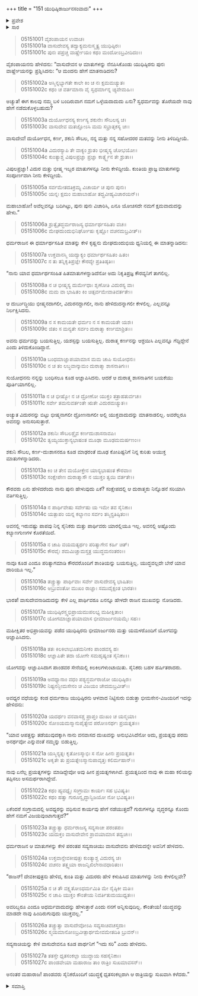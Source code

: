 +++
title = "151 ಯುಧಿಷ್ಠಿರಾರ್ಜುನಸಂವಾದಃ"
+++

<details><summary>ಪ್ರವೇಶ</summary>


।।   ಓಂ ಓಂ ನಮೋ ನಾರಾಯಣಾಯ।।   ಶ್ರೀ ವೇದವ್ಯಾಸಾಯ ನಮಃ ।।

ಶ್ರೀ ಕೃಷ್ಣದ್ವೈಪಾಯನ ವೇದವ್ಯಾಸ ವಿರಚಿತ  

**ಶ್ರೀ ಮಹಾಭಾರತ**

**ಉದ್ಯೋಗ ಪರ್ವ**

**ಸೇನಾನಿರ್ಯಾಣ ಪರ್ವ**

**ಅಧ್ಯಾಯ 151**

</details>


<details><summary>ಸಾರ</summary>

ತಮಗೆ ಕ್ಷಮವಾದ ಮಾರ್ಗವನ್ನು ಸೂಚಿಸೆಂದು ಪುನಃ ಯುಧಿಷ್ಠಿರನು ಕೇಳಲು ಕೃಷ್ಣನು ಯುದ್ಧವಲ್ಲದೇ ಬೇರೆ ಮಾರ್ಗವಿಲ್ಲವೆನ್ನುವುದು (1-15). ಆಗ ಯುಧಿಷ್ಠಿರನು “ಯಾವ ಆಪತ್ತನ್ನು ತಡೆಯುವುದಕ್ಕಾಗಿ ನಾನು ವನವಾಸದ ದುಃಖವನ್ನು ಅನುಭವಿಸಿದೆನೋ ಅದು, ಪ್ರಯತ್ನವು ಪರಮ ಅನರ್ಥವೋ ಎನ್ನುವಂತೆ  ನಮ್ಮನ್ನು ಬಿಡುತ್ತಿಲ್ಲ”ವೆಂದೂ “ಗುರುಗಳನ್ನೂ ವೃದ್ಧರನ್ನೂ ಕೊಂದು ಹೇಗೆ ನಮಗೆ ವಿಜಯವುಂಟಾಗುತ್ತದೆ?” ಎಂದು ಕೇಳಲು ಅರ್ಜುನನು ವಿದುರ ಮತ್ತು ಕುಂತಿಯರು ತಾವು ಯುದ್ಧಮಾಡಬೇಕೆಂದು ಹೇಳಿ ಕಳುಹಿಸಲಿಲ್ಲವೇ ಎಂದು ಹೇಳುವುದು, ಅದನ್ನು ಕೃಷ್ಣನು ಅನುಮೋದಿಸುವುದು (16-27).


</details>



> 05151001 ವೈಶಂಪಾಯನ ಉವಾಚ।  
05151001a ವಾಸುದೇವಸ್ಯ ತದ್ವಾಕ್ಯಮನುಸ್ಮೃತ್ಯ ಯುಧಿಷ್ಠಿರಃ।  
05151001c ಪುನಃ ಪಪ್ರಚ್ಚ ವಾರ್ಷ್ಣೇಯಂ ಕಥಂ ಮಂದೋಽಬ್ರವೀದಿದಂ।।

ವೈಶಂಪಾಯನನು ಹೇಳಿದನು: “ವಾಸುದೇವನ ಆ ಮಾತುಗಳನ್ನು ನೆನಪಿಸಿಕೊಂಡು ಯುಧಿಷ್ಠಿರನು ಪುನಃ ವಾರ್ಷ್ಣೇಯನನ್ನು ಪ್ರಶ್ನಿಸಿದನು: “ಆ ಮಂದನು ಹೇಗೆ ಮಾತನಾಡಿದನು?

> 05151002a ಅಸ್ಮಿನ್ನಭ್ಯಾಗತೇ ಕಾಲೇ ಕಿಂ ಚ ನಃ ಕ್ಷಮಮಚ್ಯುತ।  
05151002c ಕಥಂ ಚ ವರ್ತಮಾನಾ ವೈ ಸ್ವಧರ್ಮಾನ್ನ ಚ್ಯವೇಮಹಿ।।

ಅಚ್ಯುತ! ಈಗ ಕಾಲವು ನಮ್ಮ ಬಳಿ ಬಂದಿರುವಾಗ ನಮಗೆ ಒಳ್ಳೆಯದಾದುದು ಏನು? ಸ್ವಧರ್ಮವನ್ನು ತೊರೆಯದೇ ನಾವು ಹೇಗೆ ನಡೆದುಕೊಳ್ಳಬಹುದು?

> 05151003a ದುರ್ಯೋಧನಸ್ಯ ಕರ್ಣಸ್ಯ ಶಕುನೇಃ ಸೌಬಲಸ್ಯ ಚ।  
05151003c ವಾಸುದೇವ ಮತಜ್ಞೋಽಸಿ ಮಮ ಸಭ್ರಾತೃಕಸ್ಯ ಚ।।

ವಾಸುದೇವ! ದುರ್ಯೋಧನ, ಕರ್ಣ, ಶಕುನಿ ಸೌಬಲ, ನನ್ನ ಮತ್ತು ನನ್ನ ಸಹೋದರರ ಮತವನ್ನು ನೀನು ತಿಳಿದಿದ್ದೀಯೆ.

> 05151004a ವಿದುರಸ್ಯಾಪಿ ತೇ ವಾಕ್ಯಂ ಶ್ರುತಂ ಭೀಷ್ಮಸ್ಯ ಚೋಭಯೋಃ।   
05151004c ಕುಂತ್ಯಾಶ್ಚ ವಿಪುಲಪ್ರಜ್ಞಾ ಪ್ರಜ್ಞಾ ಕಾರ್ತ್ಸ್ನ್ಯೆನ ತೇ ಶ್ರುತಾ।।

ವಿಪುಲಪ್ರಜ್ಞಾ! ವಿದುರ ಮತ್ತು ಭೀಷ್ಮ ಇಬ್ಬರ ಮಾತುಗಳನ್ನೂ ನೀನು ಕೇಳಿದ್ದೀಯೆ. ಕುಂತಿಯ ಪ್ರಾಜ್ಞ ಮಾತುಗಳನ್ನು ಸಂಪೂರ್ಣವಾಗಿ ನೀನು ಕೇಳಿದ್ದೀಯೆ.

> 05151005a ಸರ್ವಮೇತದತಿಕ್ರಮ್ಯ ವಿಚಾರ್ಯ ಚ ಪುನಃ ಪುನಃ।  
05151005c ಯನ್ನಃ ಕ್ಷಮಂ ಮಹಾಬಾಹೋ ತದ್ಬ್ರವೀಹ್ಯವಿಚಾರಯನ್।।

ಮಹಾಬಾಹೋ! ಅವೆಲ್ಲವನ್ನೂ ಬದಿಗಿಟ್ಟು, ಪುನಃ ಪುನಃ ವಿಚಾರಿಸಿ, ಏನೂ ಯೋಚಿಸದೇ ನಮಗೆ ಕ್ಷಮವಾದುದನ್ನು ಹೇಳು.”

> 05151006a ಶ್ರುತ್ವೈತದ್ಧರ್ಮರಾಜಸ್ಯ ಧರ್ಮಾರ್ಥಸಹಿತಂ ವಚಃ।  
05151006c ಮೇಘದುಂದುಭಿನಿರ್ಘೋಷಃ ಕೃಷ್ಣೋ ವಚನಮಬ್ರವೀತ್।।

ಧರ್ಮರಾಜನ ಈ ಧರ್ಮಾರ್ಥಸಹಿತ ಮಾತನ್ನು ಕೇಳಿ ಕೃಷ್ಣನು ಮೇಘದುಂದುಭಿಯ ಧ್ವನಿಯಲ್ಲಿ ಈ ಮಾತನ್ನಾಡಿದನು:

> 05151007a ಉಕ್ತವಾನಸ್ಮಿ ಯದ್ವಾಕ್ಯಂ ಧರ್ಮಾರ್ಥಸಹಿತಂ ಹಿತಂ।   
05151007c ನ ತು ತನ್ನಿಕೃತಿಪ್ರಜ್ಞೇ ಕೌರವ್ಯೇ ಪ್ರತಿತಿಷ್ಠತಿ।।

“ನಾನು ಯಾವ ಧರ್ಮಾರ್ಥಸಂಹಿತ ಹಿತಮಾತುಗಳನ್ನಾಡಿದೆನೋ ಅದು ನಿಕೃತಿಪ್ರಜ್ಞ ಕೌರವ್ಯನಿಗೆ ತಾಗಲಿಲ್ಲ.

> 05151008a ನ ಚ ಭೀಷ್ಮಸ್ಯ ದುರ್ಮೇಧಾಃ ಶೃಣೋತಿ ವಿದುರಸ್ಯ ವಾ।  
05151008c ಮಮ ವಾ ಭಾಷಿತಂ ಕಿಂ ಚಿತ್ಸರ್ವಮೇವಾತಿವರ್ತತೇ।।

ಆ ದುರ್ಬುದ್ಧಿಯು ಭೀಷ್ಮನದಾಗಲೀ, ವಿದುರನದ್ದಾಗಲೀ, ನಾನು ಹೇಳಿದುದನ್ನಾಗಲೀ ಕೇಳಲಿಲ್ಲ. ಎಲ್ಲವನ್ನೂ ನಿರ್ಲಕ್ಷಿಸಿದನು.

> 05151009a ನ ಸ ಕಾಮಯತೇ ಧರ್ಮಂ ನ ಸ ಕಾಮಯತೇ ಯಶಃ।  
05151009c ಜಿತಂ ಸ ಮನ್ಯತೇ ಸರ್ವಂ ದುರಾತ್ಮಾ ಕರ್ಣಮಾಶ್ರಿತಃ।।

ಅವನು ಧರ್ಮವನ್ನು ಬಯಸುತ್ತಿಲ್ಲ. ಯಶಸ್ಸನ್ನು ಬಯಸುತ್ತಿಲ್ಲ. ದುರಾತ್ಮ ಕರ್ಣನನ್ನು ಆಶ್ರಯಿಸಿ ಎಲ್ಲವನ್ನೂ ಗೆದ್ದಿದ್ದೇನೆ ಎಂದು ತಿಳಿದುಕೊಂಡಿದ್ದಾನೆ.

> 05151010a ಬಂಧಮಾಜ್ಞಾಪಯಾಮಾಸ ಮಮ ಚಾಪಿ ಸುಯೋಧನಃ।   
05151010c ನ ಚ ತಂ ಲಬ್ಧವಾನ್ಕಾಮಂ ದುರಾತ್ಮಾ ಶಾಸನಾತಿಗಃ।।

ಸುಯೋಧನನು ನನ್ನನ್ನು ಬಂಧಿಸಲೂ ಕೂಡ ಆಜ್ಞಾಪಿಸಿದನು. ಆದರೆ ಆ ದುರಾತ್ಮ ಶಾಸನಾತಿಗನ ಬಯಕೆಯು ಪೂರ್ತಿಯಾಗಲಿಲ್ಲ.

> 05151011a ನ ಚ ಭೀಷ್ಮೋ ನ ಚ ದ್ರೋಣೋ ಯುಕ್ತಂ ತತ್ರಾಹತುರ್ವಚಃ।  
05151011c ಸರ್ವೇ ತಮನುವರ್ತಂತೇ ಋತೇ ವಿದುರಮಚ್ಯುತ।।

ಅಚ್ಯುತ ವಿದುರನನ್ನು ಬಿಟ್ಟು ಭೀಷ್ಮನಾಗಲೀ ದ್ರೋಣನಾಗಲೀ ಅಲ್ಲಿ ಯುಕ್ತವಾದುದನ್ನು ಮಾತನಾಡಲಿಲ್ಲ. ಅವರೆಲ್ಲರೂ ಅವನನ್ನು ಅನುಸರಿಸುತ್ತಾರೆ.

> 05151012a ಶಕುನಿಃ ಸೌಬಲಶ್ಚೈವ ಕರ್ಣದುಃಶಾಸನಾವಪಿ।  
05151012c ತ್ವಯ್ಯಯುಕ್ತಾನ್ಯಭಾಷಂತ ಮೂಢಾ ಮೂಢಮಮರ್ಷಣಂ।।

ಶಕುನಿ ಸೌಬಲ, ಕರ್ಣ-ದುಃಶಾಸನರೂ ಕೂಡ ಮಾಢರಂತೆ ಮೂಢ ಕೋಪಿಷ್ಟನಿಗೆ ನಿನ್ನ ಕುರಿತು ಅಯುಕ್ತ ಮಾತುಗಳನ್ನಾಡಿದರು.

> 05151013a ಕಿಂ ಚ ತೇನ ಮಯೋಕ್ತೇನ ಯಾನ್ಯಭಾಷಂತ ಕೌರವಾಃ।   
05151013c ಸಂಕ್ಷೇಪೇಣ ದುರಾತ್ಮಾಸೌ ನ ಯುಕ್ತಂ ತ್ವಯಿ ವರ್ತತೇ।।

ಕೌರವರು ಏನು ಹೇಳಿದರೆಂದು ನಾನು ಪುನಃ ಹೇಳುವುದು ಏಕೆ? ಸಂಕ್ಷೇಪದಲ್ಲಿ ಆ ದುರಾತ್ಮರು ನಿನ್ನೊಡನೆ ಸರಿಯಾಗಿ ವರ್ತಿಸುತ್ತಿಲ್ಲ.

> 05151014a ನ ಪಾರ್ಥಿವೇಷು ಸರ್ವೇಷು ಯ ಇಮೇ ತವ ಸೈನಿಕಾಃ।  
05151014c ಯತ್ಪಾಪಂ ಯನ್ನ ಕಲ್ಯಾಣಂ ಸರ್ವಂ ತಸ್ಮಿನ್ಪ್ರತಿಷ್ಠಿತಂ।।

ಅವನಲ್ಲಿ ಇರುವಷ್ಟು ಪಾಪವು ನಿನ್ನ ಸೈನಿಕರು ಮತ್ತು ಪಾರ್ಥಿವರು ಯಾರಲ್ಲಿಯೂ ಇಲ್ಲ. ಅವನಲ್ಲಿ ಅಷ್ಟೊಂದು ಕಲ್ಯಾಣಗುಣಗಳ ಕೊರತೆಯಿದೆ.

> 05151015a ನ ಚಾಪಿ ವಯಮತ್ಯರ್ಥಂ ಪರಿತ್ಯಾಗೇನ ಕರ್ಹಿ ಚಿತ್।  
05151015c ಕೌರವೈಃ ಶಮಮಿಚ್ಚಾಮಸ್ತತ್ರ ಯುದ್ಧಮನಂತರಂ।।

ನಾವೂ ಕೂಡ ಎಂದೂ ಪರಿತ್ಯಾಗಮಾಡಿ ಕೌರವರೊಂದಿಗೆ ಶಾಂತಿಯನ್ನು ಬಯಸುತ್ತಿಲ್ಲ. ಯುದ್ಧವಲ್ಲದೇ ಬೇರೆ ಯಾವ ದಾರಿಯೂ ಇಲ್ಲ.”

> 05151016a ತಚ್ಚ್ರುತ್ವಾ ಪಾರ್ಥಿವಾಃ ಸರ್ವೇ ವಾಸುದೇವಸ್ಯ ಭಾಷಿತಂ।  
05151016c ಅಬ್ರುವಂತೋ ಮುಖಂ ರಾಜ್ಞಾಃ ಸಮುದೈಕ್ಷಂತ ಭಾರತ।।

ಭಾರತ! ವಾಸುದೇವನಾಡಿದುದನ್ನು ಕೇಳಿ ಎಲ್ಲ ಪಾರ್ಥಿವರೂ ಏನನ್ನೂ ಹೇಳದೇ ರಾಜನ ಮುಖವನ್ನು ನೋಡಿದರು.

> 05151017a ಯುಧಿಷ್ಠಿರಸ್ತ್ವಭಿಪ್ರಾಯಮುಪಲಭ್ಯ ಮಹೀಕ್ಷಿತಾಂ।  
05151017c ಯೋಗಮಾಜ್ಞಾಪಯಾಮಾಸ ಭೀಮಾರ್ಜುನಯಮೈಃ ಸಹ।।

ಮಹೀಕ್ಷಿತರ ಅಭಿಪ್ರಾಯವನ್ನು ಪಡೆದ ಯುಧಿಷ್ಠಿರನು ಭೀಮಾರ್ಜುನರು ಮತ್ತು ಯಮಳರೊಂದಿಗೆ ಯೋಗವನ್ನು ಆಜ್ಞಾಪಿಸಿದನು.

> 05151018a ತತಃ ಕಿಲಕಿಲಾಭೂತಮನೀಕಂ ಪಾಂಡವಸ್ಯ ಹ।  
05151018c ಆಜ್ಞಾಪಿತೇ ತದಾ ಯೋಗೇ ಸಮಹೃಷ್ಯಂತ ಸೈನಿಕಾಃ।।

ಯೋಗವನ್ನು ಆಜ್ಞಾಪಿಸಿದಾಗ ಪಾಂಡವರ ಸೇನೆಯಲ್ಲಿ ಕಿಲಕಿಲಗಳುಂಟಾಯಿತು. ಸೈನಿಕರು ಬಹಳ ಹರ್ಷಿತರಾದರು.

> 05151019a ಅವಧ್ಯಾನಾಂ ವಧಂ ಪಶ್ಯನ್ಧರ್ಮರಾಜೋ ಯುಧಿಷ್ಠಿರಃ।  
05151019c ನಿಷ್ಟನನ್ಭೀಮಸೇನಂ ಚ ವಿಜಯಂ ಚೇದಮಬ್ರವೀತ್।।

ಅವಧ್ಯರ ವಧೆಯನ್ನು ಕಂಡ ಧರ್ಮರಾಜ ಯುಧಿಷ್ಠಿರನು ಆಳವಾದ ನಿಟ್ಟಿಸುರು ಬಿಡುತ್ತಾ ಭೀಮಸೇನ-ವಿಜಯರಿಗೆ ಇದನ್ನು ಹೇಳಿದನು:

> 05151020a ಯದರ್ಥಂ ವನವಾಸಶ್ಚ ಪ್ರಾಪ್ತಂ ದುಃಖಂ ಚ ಯನ್ಮಯಾ।  
05151020c ಸೋಽಯಮಸ್ಮಾನುಪೈತ್ಯೇವ ಪರೋಽನರ್ಥಃ ಪ್ರಯತ್ನತಃ।।

“ಯಾವ ಆಪತ್ತನ್ನು ತಡೆಯುವುದಕ್ಕಾಗಿ ನಾನು ವನವಾಸದ ದುಃಖವನ್ನು ಅನುಭವಿಸಿದೆನೋ ಅದು, ಪ್ರಯತ್ನವು ಪರಮ ಅನರ್ಥವೋ ಎನ್ನುವಂತೆ ನಮ್ಮನ್ನು ಬಿಡುತ್ತಿಲ್ಲ.

> 05151021a ಯಸ್ಮಿನ್ಯತ್ನಃ ಕೃತೋಽಸ್ಮಾಭಿಃ ಸ ನೋ ಹೀನಃ ಪ್ರಯತ್ನತಃ।  
05151021c ಅಕೃತೇ ತು ಪ್ರಯತ್ನೇಽಸ್ಮಾನುಪಾವೃತ್ತಃ ಕಲಿರ್ಮಹಾನ್।।

ನಾವು ಏನೆಲ್ಲ ಪ್ರಯತ್ನಗಳನ್ನು ಮಾಡಿದ್ದೇವೋ ಅವು ಹೀನ ಪ್ರಯತ್ನಗಳಾಗಿವೆ. ಪ್ರಯತ್ನದಿಂದ ನಾವು ಈ ಮಹಾ ಕಲಿಯನ್ನು ತಪ್ಪಿಸಲು ಅಸಮರ್ಥರಾಗಿದ್ದೇವೆ.

> 05151022a ಕಥಂ ಹ್ಯವಧ್ಯೈಃ ಸಂಗ್ರಾಮಃ ಕಾರ್ಯಃ ಸಹ ಭವಿಷ್ಯತಿ।  
05151022c ಕಥಂ ಹತ್ವಾ ಗುರೂನ್ವೃದ್ಧಾನ್ವಿಜಯೋ ನೋ ಭವಿಷ್ಯತಿ।।

ಏಕೆಂದರೆ ಸಂಗ್ರಾಮದಲ್ಲಿ ಅವಧ್ಯರನ್ನು ವಧಿಸುವ ಕಾರ್ಯವು ಹೇಗೆ ನಡೆಯುತ್ತದೆ? ಗುರುಗಳನ್ನೂ ವೃದ್ಧರನ್ನೂ ಕೊಂದು ಹೇಗೆ ನಮಗೆ ವಿಜಯವುಂಟಾಗುತ್ತದೆ?”

> 05151023a ತಚ್ಚ್ರುತ್ವಾ ಧರ್ಮರಾಜಸ್ಯ ಸವ್ಯಸಾಚೀ ಪರಂತಪಃ।  
05151023c ಯದುಕ್ತಂ ವಾಸುದೇವೇನ ಶ್ರಾವಯಾಮಾಸ ತದ್ವಚಃ।।

ಧರ್ಮರಾಜನ ಆ ಮಾತುಗಳನ್ನು ಕೇಳಿ ಪರಂತಪ ಸವ್ಯಸಾಚಿಯು ವಾಸುದೇವನು ಹೇಳಿದುದನ್ನೇ ಅವನಿಗೆ ಹೇಳಿದನು.

> 05151024a ಉಕ್ತವಾನ್ದೇವಕೀಪುತ್ರಃ ಕುಂತ್ಯಾಶ್ಚ ವಿದುರಸ್ಯ ಚ।  
05151024c ವಚನಂ ತತ್ತ್ವಯಾ ರಾಜನ್ನಿಖಿಲೇನಾವಧಾರಿತಂ।।

“ರಾಜನ್! ದೇವಕೀಪುತ್ರನು ಹೇಳಿದ, ಕುಂತಿ ಮತ್ತು ವಿದುರರು ಹೇಳಿ ಕಳುಹಿಸಿದ ಮಾತುಗಳನ್ನು ನೀನು ಕೇಳಲಿಲ್ಲವೇ?

> 05151025a ನ ಚ ತೌ ವಕ್ಷ್ಯತೋಽಧರ್ಮಮಿತಿ ಮೇ ನೈಷ್ಠಿಕೀ ಮತಿಃ।  
05151025c ನ ಚಾಪಿ ಯುಕ್ತಂ ಕೌಂತೇಯ ನಿವರ್ತಿತುಮಯುಧ್ಯತಃ।।

ಅವರಿಬ್ಬರೂ ಎಂದೂ ಅಧರ್ಮವಾದುದನ್ನು ಹೇಳುತ್ತಾರೆ ಎಂದು ನನಗೆ ಅನ್ನಿಸುವುದಿಲ್ಲ. ಕೌಂತೇಯ! ಯುದ್ಧವನ್ನು ಮಾಡದೇ ನಾವು ಹಿಂದಿರುಗುವುದು ಯುಕ್ತವಲ್ಲ.”

> 05151026a ತಚ್ಚ್ರುತ್ವಾ ವಾಸುದೇವೋಽಪಿ ಸವ್ಯಸಾಚಿವಚಸ್ತದಾ।  
05151026c ಸ್ಮಯಮಾನೋಽಬ್ರವೀತ್ಪಾರ್ಥಮೇವಮೇತದಿತಿ ಬ್ರುವನ್।।

ಸವ್ಯಸಾಚಿಯನ್ನು ಕೇಳಿ ವಾಸುದೇವನೂ ಕೂಡ ಪಾರ್ಥನಿಗೆ “ಇದು ಸರಿ” ಎಂದು ಹೇಳಿದನು.

> 05151027a ತತಸ್ತೇ ಧೃತಸಂಕಲ್ಪಾ ಯುದ್ಧಾಯ ಸಹಸೈನಿಕಾಃ।  
05151027c ಪಾಂಡವೇಯಾ ಮಹಾರಾಜ ತಾಂ ರಾತ್ರಿಂ ಸುಖಮಾವಸನ್।।

ಅನಂತರ ಮಹಾರಾಜ! ಪಾಂಡವರು ಸೈನಿಕರೊಂದಿಗೆ ಯುದ್ಧಕ್ಕೆ ಧೃತಸಂಕಲ್ಪರಾಗಿ ಆ ರಾತ್ರಿಯನ್ನು ಸುಖವಾಗಿ ಕಳೆದರು.”


<details><summary>ಸಮಾಪ್ತಿ</summary>


ಇತಿ ಶ್ರೀ ಮಹಾಭಾರತೇ ಉದ್ಯೋಗ ಪರ್ವಣಿ ಸೇನಾನಿರ್ಯಾಣ ಪರ್ವಣಿ ಯುಧಿಷ್ಠಿರಾರ್ಜುನಸಂವಾದೇ ಏಕಪಂಚಾಶದಧಿಕಶತತಮೋಽಧ್ಯಾಯಃ।  
ಇದು ಶ್ರೀ ಮಹಾಭಾರತದಲ್ಲಿ ಉದ್ಯೋಗ ಪರ್ವದಲ್ಲಿ ಸೇನಾನಿರ್ಯಾಣ ಪರ್ವದಲ್ಲಿ ಯುಧಿಷ್ಠಿರಾರ್ಜುನಸಂವಾದದಲ್ಲಿ ನೂರಾಐವತ್ತೊಂದನೆಯ ಅಧ್ಯಾಯವು.

</details>
